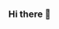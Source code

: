 ### Hi there 👋

<!--
**MohammedBENHADINE/MohammedBENHADINE** is a ✨ _special_ ✨ repository because its `README.md` (this file) appears on your GitHub profile.

Here are some ideas to get you started:

🔭 Currently immersed in the realm of IoT projects.
🌱 Actively acquiring Python skills for scripting, web applications, and AI-based projects. Engaging in the ALX African Leaders program to fortify my software engineering foundation, exploring diverse technologies to stay abreast of industry trends, and fostering a deeper understanding of the tech landscape.
👯 Seeking collaboration opportunities on open-source frameworks for IoT. Preparing to unveil a framework tailored for low-power devices, facilitating secure M2M interactions at a minimal cost and carbon footprint. Stay tuned for updates!
💬 Feel free to inquire about IoT/Hardware/RTOS/C
📫 Reach out to me at m.benhadine@iotleads.tech/mohammedbenhadine@gmail.com.
-->
